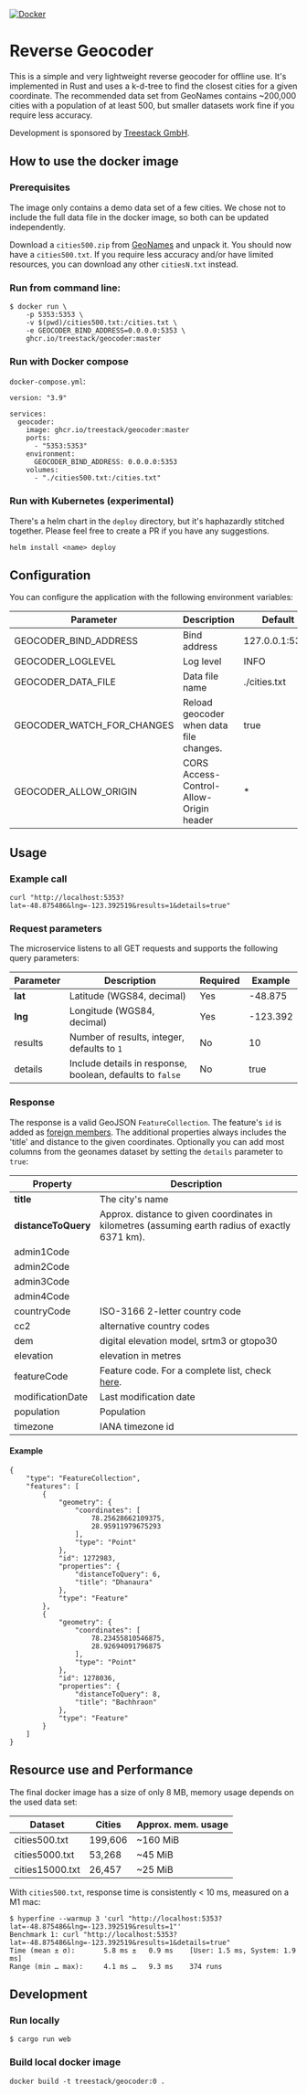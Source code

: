 [![Docker](https://github.com/treestack/geocoder/actions/workflows/docker-publish.yml/badge.svg)](https://github.com/treestack/geocoder/actions/workflows/docker-publish.yml)

# Reverse Geocoder

This is a simple and very lightweight reverse geocoder for offline use. It's implemented in Rust and uses a k-d-tree to find the closest cities for a given coordinate.
The recommended data set from GeoNames contains ~200,000 cities with a population of at least 500, but smaller datasets work fine if you require less accuracy.

Development is sponsored by [Treestack GmbH](https://treestack.de).

## How to use the docker image

### Prerequisites

The image only contains a demo data set of a few cities. We chose not to include the full data file in the docker image, so both can be updated independently.

Download a `cities500.zip` from [GeoNames](http://download.geonames.org/export/dump/) and unpack it. You should now have a `cities500.txt`. 
If you require less accuracy and/or have limited resources, you can download any other `citiesN.txt` instead.

### Run from command line:

    $ docker run \
        -p 5353:5353 \
        -v $(pwd)/cities500.txt:/cities.txt \
        -e GEOCODER_BIND_ADDRESS=0.0.0.0:5353 \
        ghcr.io/treestack/geocoder:master

### Run with Docker compose

`docker-compose.yml`:

    version: "3.9"

    services:
      geocoder:
        image: ghcr.io/treestack/geocoder:master
        ports:
          - "5353:5353"
        environment:
          GEOCODER_BIND_ADDRESS: 0.0.0.0:5353
        volumes:
          - "./cities500.txt:/cities.txt"

### Run with Kubernetes (experimental)

There's a helm chart in the `deploy` directory, but it's haphazardly stitched together. 
Please feel free to create a PR if you have any suggestions.

    helm install <name> deploy 

## Configuration

You can configure the application with the following environment variables:

| Parameter                  | Description                             | Default        |
|----------------------------|-----------------------------------------|----------------|
| GEOCODER_BIND_ADDRESS      | Bind address                            | 127.0.0.1:5353 |
| GEOCODER_LOGLEVEL          | Log level                               | INFO           |
| GEOCODER_DATA_FILE         | Data file name                          | ./cities.txt   |
| GEOCODER_WATCH_FOR_CHANGES | Reload geocoder when data file changes. | true           |
| GEOCODER_ALLOW_ORIGIN      | CORS Access-Control-Allow-Origin header | *              |

## Usage

### Example call

    curl "http://localhost:5353?lat=-48.875486&lng=-123.392519&results=1&details=true"

### Request parameters

The microservice listens to all GET requests and supports the following query parameters:

| Parameter | Description                                               | Required | Example  |
|-----------|-----------------------------------------------------------|----------|----------|
| **lat**   | Latitude (WGS84, decimal)                                 | Yes      | -48.875  |
| **lng**   | Longitude (WGS84, decimal)                                | Yes      | -123.392 |
| results   | Number of results, integer, defaults to `1`               | No       | 10       |
| details   | Include details in response, boolean, defaults to `false` | No       | true     |

### Response

The response is a valid GeoJSON `FeatureCollection`. The feature's `id` is added as [foreign members](https://www.rfc-editor.org/rfc/rfc7946#section-6.1). 
The additional properties always includes the 'title' and distance to the given coordinates. 
Optionally you can add most columns from the geonames dataset by setting the `details` parameter to `true`:

| Property            | Description                                                                                     |  
|---------------------|-------------------------------------------------------------------------------------------------|
| **title**           | The city's name                                                                                 |
| **distanceToQuery** | Approx. distance to given coordinates in kilometres (assuming earth radius of exactly 6371 km). |
| admin1Code          |                                                                                                 |
| admin2Code          |                                                                                                 |
| admin3Code          |                                                                                                 |
| admin4Code          |                                                                                                 |
| countryCode         | ISO-3166 2-letter country code                                                                  |
| cc2                 | alternative country codes                                                                       |
| dem                 | digital elevation model, srtm3 or gtopo30                                                       |
| elevation           | elevation in metres                                                                             |
| featureCode         | Feature code. For a complete list, check [here](http://www.geonames.org/export/codes.html).     |
| modificationDate    | Last modification date                                                                          |
| population          | Population                                                                                      |
| timezone            | IANA timezone id                                                                                |

#### Example

	{
		"type": "FeatureCollection",
		"features": [
			{
				"geometry": {
					"coordinates": [
						78.25628662109375,
						28.95911979675293
					],
					"type": "Point"
				},
				"id": 1272983,
				"properties": {
					"distanceToQuery": 6,
					"title": "Dhanaura"
				},
				"type": "Feature"
			},
			{
				"geometry": {
					"coordinates": [
						78.23455810546875,
						28.92694091796875
					],
					"type": "Point"
				},
				"id": 1278036,
				"properties": {
					"distanceToQuery": 8,
					"title": "Bachhraon"
				},
				"type": "Feature"
			}
		]
	}

## Resource use and Performance

The final docker image has a size of only 8 MB, memory usage depends on the used data set:

| Dataset         | Cities  | Approx. mem. usage |
|-----------------|---------|--------------------|
| cities500.txt   | 199,606 | ~160 MiB           |
| cities5000.txt  | 53,268  | ~45 MiB            |
| cities15000.txt | 26,457  | ~25 MiB            |

With `cities500.txt`, response time is consistently < 10 ms, measured on a M1 mac:

    $ hyperfine --warmup 3 'curl "http://localhost:5353?lat=-48.875486&lng=-123.392519&results=1"'
    Benchmark 1: curl "http://localhost:5353?lat=-48.875486&lng=-123.392519&results=1&details=true"
    Time (mean ± σ):       5.8 ms ±   0.9 ms    [User: 1.5 ms, System: 1.9 ms]
    Range (min … max):     4.1 ms …   9.3 ms    374 runs

## Development

### Run locally

    $ cargo run web

### Build local docker image

    docker build -t treestack/geocoder:0 .
